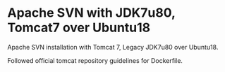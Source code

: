 # Apache SVN with JDK7u80, Tomcat7 over Ubuntu18

Apache SVN installation with Tomcat 7, Legacy JDK7u80 over Ubuntu18.

Followed official tomcat repository guidelines for Dockerfile.